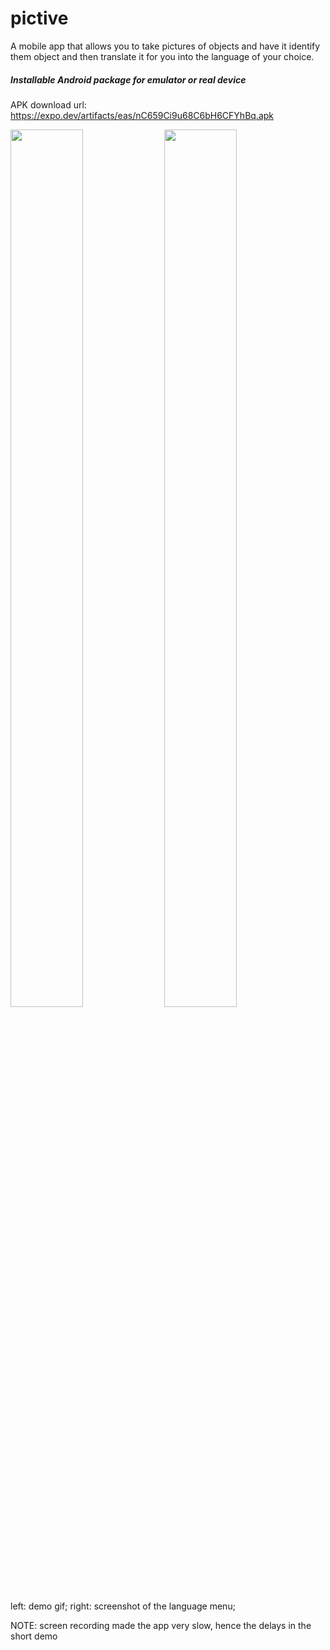 # pictive
A mobile app that allows you to take pictures of objects and have it identify them object and then translate it for you into the language of your choice.

##### Installable Android package for emulator or real device
APK download url: https://expo.dev/artifacts/eas/nC659Ci9u68C6bH6CFYhBq.apk

<p>
  <img src="https://raw.githubusercontent.com/RubinBarclay/pictive/main/gif_20220123_161348.gif" width=48% height=60%>
  <img src="https://raw.githubusercontent.com/RubinBarclay/pictive/main/1642951152963.jpg" width=48% height=60%>
</p>

left: demo gif; right: screenshot of the language menu;

NOTE: screen recording made the app very slow, hence the delays in the short demo
